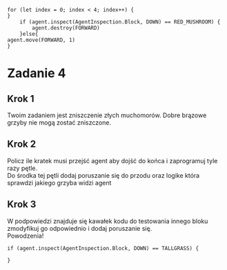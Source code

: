 ```blocks
for (let index = 0; index < 4; index++) {
}
    if (agent.inspect(AgentInspection.Block, DOWN) == RED_MUSHROOM) {
        agent.destroy(FORWARD)
    }else{
agent.move(FORWARD, 1)
}

```
# Zadanie 4
## Krok 1
Twoim zadaniem jest zniszczenie złych muchomorów. Dobre brązowe grzyby nie mogą zostać zniszczone.

## Krok 2
Policz ile kratek musi przejść agent aby dojść do końca i zaprogramuj tyle razy pętle.<br>
Do środka tej pętli dodaj poruszanie się do przodu oraz logike która sprawdzi jakiego grzyba widzi agent
## Krok 3
W podpowiedzi znajduje się kawałek kodu do testowania innego bloku zmodyfikuj go odpowiednio i dodaj poruszanie się.<br>
Powodzenia!

```blocks
if (agent.inspect(AgentInspection.Block, DOWN) == TALLGRASS) {
	
}
```
